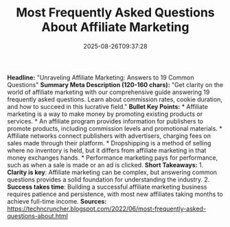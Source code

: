 ﻿---
title: "Most Frequently Asked Questions About Affiliate Marketing"
date: "2025-08-26T09:37:28"
category: "Markets"
summary: ""
slug: "most frequently asked questions about affiliate marketing"
source_urls:
  - "https://techncruncher.blogspot.com/2022/06/most-frequently-asked-questions-about.html"
seo:
  title: "Most Frequently Asked Questions About Affiliate Marketing | Hash n Hedge"
  description: ""
  keywords: ["news", "markets", "brief"]
---
**Headline:** "Unraveling Affiliate Marketing: Answers to 19 Common Questions"  **Summary Meta Description (120-160 chars):** "Get clarity on the world of affiliate marketing with our comprehensive guide answering 19 frequently asked questions. Learn about commission rates, cookie duration, and how to succeed in this lucrative field."  **Bullet Key Points:**  * Affiliate marketing is a way to make money by promoting existing products or services. * An affiliate program provides information for publishers to promote products, including commission levels and promotional materials. * Affiliate networks connect publishers with advertisers, charging fees on sales made through their platform. * Dropshipping is a method of selling where no inventory is held, but it differs from affiliate marketing in that money exchanges hands. * Performance marketing pays for performance, such as when a sale is made or an ad is clicked.  **Short Takeaways:**  1. **Clarity is key**: Affiliate marketing can be complex, but answering common questions provides a solid foundation for understanding the industry. 2. **Success takes time**: Building a successful affiliate marketing business requires patience and persistence, with most new affiliates taking months to achieve full-time income.  **Sources:**  https://techncruncher.blogspot.com/2022/06/most-frequently-asked-questions-about.html 
